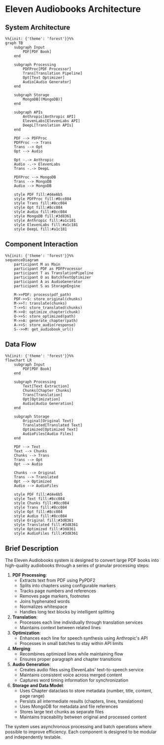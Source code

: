 # Eleven Audiobooks Architecture

## System Architecture
```mermaid
%%{init: {'theme': 'forest'}}%%
graph TB
    subgraph Input
        PDF[PDF Book]
    end
    
    subgraph Processing
        PDFProc[PDF Processor]
        Trans[Translation Pipeline]
        Opt[Text Optimizer]
        Audio[Audio Generator]
    end
    
    subgraph Storage
        MongoDB[(MongoDB)]
    end
    
    subgraph APIs
        Anthropic[Anthropic API]
        ElevenLabs[ElevenLabs API]
        DeepL[Translation APIs]
    end

    PDF --> PDFProc
    PDFProc --> Trans
    Trans --> Opt
    Opt --> Audio
    
    Opt -.-> Anthropic
    Audio -.-> ElevenLabs
    Trans -.-> DeepL
    
    PDFProc --> MongoDB
    Trans --> MongoDB
    Audio --> MongoDB

    style PDF fill:#d4e6b5
    style PDFProc fill:#8cc084
    style Trans fill:#8cc084
    style Opt fill:#8cc084
    style Audio fill:#8cc084
    style MongoDB fill:#3d8361
    style Anthropic fill:#a1c181
    style ElevenLabs fill:#a1c181
    style DeepL fill:#a1c181
```

## Component Interaction
```mermaid
%%{init: {'theme': 'forest'}}%%
sequenceDiagram
    participant M as Main
    participant PDF as PDFProcessor
    participant T as TranslationPipeline
    participant O as BatchTextOptimizer
    participant A as AudioGenerator
    participant S as StorageEngine

    M->>PDF: process(pdf_path)
    PDF->>S: store_original(chunks)
    M->>T: translate(chunks)
    T->>S: store_translated(chunks)
    M->>O: optimize_chapter(chunk)
    O->>S: store_optimized(path)
    M->>A: generate_chapter(path)
    A->>S: store_audio(response)
    S-->>M: get_audiobook_url()
```

## Data Flow
```mermaid
%%{init: {'theme': 'forest'}}%%
flowchart LR
    subgraph Input
        PDF[PDF Book]
    end
    
    subgraph Processing
        Text[Text Extraction]
        Chunks[Chapter Chunks]
        Trans[Translation]
        Opt[Optimization]
        Audio[Audio Generation]
    end
    
    subgraph Storage
        Original[Original Text]
        Translated[Translated Text]
        Optimized[Optimized Text]
        AudioFiles[Audio Files]
    end

    PDF --> Text
    Text --> Chunks
    Chunks --> Trans
    Trans --> Opt
    Opt --> Audio
    
    Chunks --> Original
    Trans --> Translated
    Opt --> Optimized
    Audio --> AudioFiles

    style PDF fill:#d4e6b5
    style Text fill:#8cc084
    style Chunks fill:#8cc084
    style Trans fill:#8cc084
    style Opt fill:#8cc084
    style Audio fill:#8cc084
    style Original fill:#3d8361
    style Translated fill:#3d8361
    style Optimized fill:#3d8361
    style AudioFiles fill:#3d8361
```

## Brief Description

The Eleven Audiobooks system is designed to convert large PDF books into high-quality audiobooks through a series of granular processing steps:

1. **PDF Processing**: 
   - Extracts text from PDF using PyPDF2
   - Splits into chapters using configurable markers
   - Tracks page numbers and references
   - Removes page markers, footnotes
   - Joins hyphenated words
   - Normalizes whitespace
   - Handles long text blocks by intelligent splitting
2. **Translation**: 
   - Processes each line individually through translation services
   - Maintains context between related lines
3. **Optimization**: 
   - Enhances each line for speech synthesis using Anthropic's API
   - Processes in small batches to stay within API limits
4. **Merging**: 
   - Recombines optimized lines while maintaining flow
   - Ensures proper paragraph and chapter transitions
5. **Audio Generation**: 
   - Creates audio files using ElevenLabs' text-to-speech service
   - Maintains consistent voice across merged content
   - Captures word timing information for synchronization
6. **Storage and Data Model**: 
   - Uses Chapter dataclass to store metadata (number, title, content, page range)
   - Persists all intermediate results (chapters, lines, translations)
   - Uses MongoDB for metadata and file references
   - Stores large text chunks as separate files
   - Maintains traceability between original and processed content

The system uses asynchronous processing and batch operations where possible to improve efficiency. Each component is designed to be modular and independently testable.
